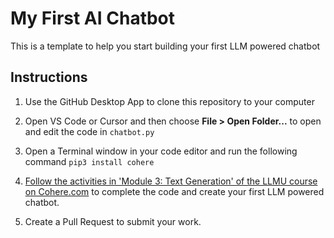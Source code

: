 # My First AI Chatbot
This is a template to help you start building your first LLM powered chatbot

## Instructions
1. Use the GitHub Desktop App to clone this repository to your computer
  
1. Open VS Code or Cursor and then choose **File > Open Folder...** to open and edit the code in `chatbot.py`

1. Open a Terminal window in your code editor and run the following command `pip3 install cohere`

1. [Follow the activities in 'Module 3: Text Generation' of the LLMU course on Cohere.com](https://cohere.com/llmu) to complete the code and create your first LLM powered chatbot.

2. Create a Pull Request to submit your work. 
